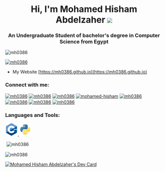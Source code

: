 <h1 align="center">Hi, I'm Mohamed Hisham Abdelzaher <img src="https://github.com/TheDudeThatCode/TheDudeThatCode/blob/master/Assets/Hi.gif" width="29px"></h1>
<h3 align="center">An Undergraduate Student of bachelor's degree in Computer Science from Egypt</h3>

<p align="left"> <img src="https://komarev.com/ghpvc/?username=mh0386&label=Profile%20views&color=0e75b6&style=flat" alt="mh0386" /> </p>

<p align="left"> <a href="https://github.com/ryo-ma/github-profile-trophy"><img src="https://github-profile-trophy.vercel.app/?username=mh0386" alt="mh0386" /></a> </p>

- My Website [https://mh0386.github.io](https://mh0386.github.io)


<h3 align="left">Connect with me:</h3>
<p align="left">
<a href="https://dev.to/mh0386" target="blank"><img align="center" src="https://raw.githubusercontent.com/rahuldkjain/github-profile-readme-generator/master/src/images/icons/Social/devto.svg" alt="mh0386" height="30" width="40" /></a>
<a href="https://twitter.com/mh0386" target="blank"><img align="center" src="https://raw.githubusercontent.com/rahuldkjain/github-profile-readme-generator/master/src/images/icons/Social/twitter.svg" alt="mh0386" height="30" width="40" /></a>
<a href="https://linkedin.com/in/mh0386" target="blank"><img align="center" src="https://raw.githubusercontent.com/rahuldkjain/github-profile-readme-generator/master/src/images/icons/Social/linked-in-alt.svg" alt="mh0386" height="30" width="40" /></a>
<a href="https://stackoverflow.com/users/mohamed-hisham" target="blank"><img align="center" src="https://raw.githubusercontent.com/rahuldkjain/github-profile-readme-generator/master/src/images/icons/Social/stack-overflow.svg" alt="mohamed-hisham" height="30" width="40" /></a>
<a href="https://fb.com/mh0386" target="blank"><img align="center" src="https://raw.githubusercontent.com/rahuldkjain/github-profile-readme-generator/master/src/images/icons/Social/facebook.svg" alt="mh0386" height="30" width="40" /></a>
<a href="https://www.hackerrank.com/mh0386" target="blank"><img align="center" src="https://raw.githubusercontent.com/rahuldkjain/github-profile-readme-generator/master/src/images/icons/Social/hackerrank.svg" alt="mh0386" height="30" width="40" /></a>
<a href="https://codeforces.com/profile/mh0386" target="blank"><img align="center" src="https://raw.githubusercontent.com/rahuldkjain/github-profile-readme-generator/master/src/images/icons/Social/codeforces.svg" alt="mh0386" height="30" width="40" /></a>
<a href="https://www.leetcode.com/mh0386" target="blank"><img align="center" src="https://raw.githubusercontent.com/rahuldkjain/github-profile-readme-generator/master/src/images/icons/Social/leet-code.svg" alt="mh0386" height="30" width="40" /></a>
</p>

<h3 align="left">Languages and Tools:</h3>
<p align="left"> <a href="https://www.w3schools.com/cpp/" target="_blank" rel="noreferrer"> <img src="https://raw.githubusercontent.com/devicons/devicon/master/icons/cplusplus/cplusplus-original.svg" alt="cplusplus" width="40" height="40"/> </a> <a href="https://www.python.org" target="_blank" rel="noreferrer"> <img src="https://raw.githubusercontent.com/devicons/devicon/master/icons/python/python-original.svg" alt="python" width="40" height="40"/> </a> </p>

<p>&nbsp;<img align="center" src="https://github-readme-stats.vercel.app/api?username=mh0386&show_icons=true&locale=en" alt="mh0386" /></p>

<p><img align="center" src="https://github-readme-streak-stats.herokuapp.com/?user=mh0386&" alt="mh0386" /></p>

<a href="https://app.daily.dev/MH0386"><img src="https://api.daily.dev/devcards/6e0f20e759774a40944788b3a723ff57.png?r=kqh" width="400" alt="Mohamed Hisham Abdelzaher's Dev Card"/></a>

